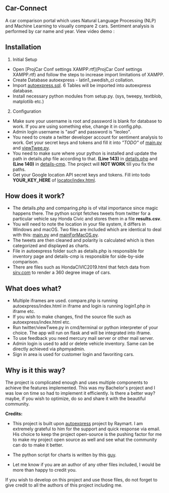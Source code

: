 ## Car-Connect

A car comparison portal which uses Natural Language Processing (NLP) and Machine Learning to visually compare 2 cars. Sentiment analysis is performed by car name and year. View video demo : 

## Installation
1) Initial Setup
- Open [ProjCar Conf settings XAMPP.rtf](ProjCar Conf settings XAMPP.rtf) and follow the steps to increase import limitations of XAMPP.
- Create Database autoexpress - latin1_swedish_ci collation.
- Import [autoexpress.sql](autoexpress.sql). 6 Tables will be imported into autoexpress database. 
- Install necessary python modules from setup.py. (sys, tweepy, textblob, matplotlib etc.)


2) Configuration
- Make sure your username is root and password is blank for database to work. If you are using something else, change it in config.php.
- Admin login username is "asd" and password is "leoleo".
- You need to create a twitter developer account for sentiment analysis to work. Get your secret keys and tokens and fill it into *"TODO"* of [main.py](main.py) and [viewTwee.py](twitter/viewTwee.py).
- You need to make sure where your python is installed and update the path in details.php file according to that. **(Line 143)** in [details.php](autoexpres/details.php) and **(Line 140)** in [details-cmp](autoexpress/details-cmp.php). The project will **NOT WORK** till you fix the paths.
- Get your Google location API secret keys and tokens. Fill into todo **YOUR_KEY_HERE** of [locator/index.html](locator/index.html).


## How does it work?
- The details.php and comparing.php is of vital importance since magic happens there. The python script fetches tweets from twitter for a particular vehicle say Honda Civic and stores them in a file **results.csv**. 
- You will need to note the location in your file system, it differs in Windows and macOS. Two files are included which are identical to deal with this: [main.py](main.py) and [mainForMacOS.py](mainForMacOS.py). 
- The tweets are then cleaned and polarity is calculated which is then categorized and displayed as charts.
- File in autoexpress folder such as details.php is responsible for inventory page and details-cmp is responsible for side-by-side comparison. 
- There are files such as HondaCIVIC2019.html that fetch data from [sirv.com](sirv.com) to render a 360 degree image of cars. 

## What does what?
- Multiple iframes are used. compare.php is running autoexpress/index.html in iframe and login is running login1.php in iframe etc. 
- If you wish to make changes, find the source file such as autoexpress/index.html etc. 
- Run twitter/viewTwee.py in cmd/terminal or python interpreter of your choice. The app will run on flask and will be integrated into iframe.
- To use feedback you need mercury mail server or other mail server. 
- Admin login is used to add or delete vehicle inventory. Same can be directly achieved via phpmyadmin.
- Sign in area is used for customer login and favoriting cars.


## Why is it this way?
The project is complicated enough and uses multiple components to achieve the features implemented. This was my Bachelor's project and I was low on time so had to implement it efficiently. Is there a better way? maybe, if you wish to optimize, do so and share it with the beautiful community.  

**Credits:**  
- This project is built upon [autoexpress](https://github.com/tramyardg/autoexpress) project by Raymart. I am extremely grateful to him for the support and quick response via email. His choice to keep the project open-source is the pushing factor for me to make my project open source as well and see what the community can do to make it better. 

- The python script for charts is written by this [guy](https://github.com/harunshimanto/Twitter-Sentiment-Analysis).
-  Let me know if you are an author of any other files included, I would be more than happy to credit you.

If you wish to develop on this project and use those files, do not forget to give credit to all the authors of this project including me. 
